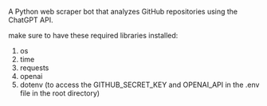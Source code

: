A Python web scraper bot that analyzes GitHub repositories using the ChatGPT API.



make sure to have these required libraries installed:

1. os
2. time
3. requests
4. openai
5. dotenv (to access the GITHUB_SECRET_KEY and OPENAI_API in the .env file in the root directory)
